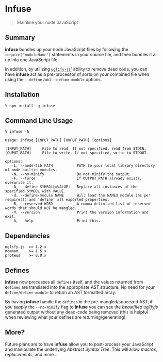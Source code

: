 Infuse
======

> Mainline your node JavaScript


Summary
-------

**infuse** bundles up your node JavaScript files by following the `require("moduleName")` statements in your source file, and then bundles it all up into one JavaScript file.

In addition, by utilizing [`uglify-js`'](https://github.com/mishoo/UglifyJS) ability to remove dead code, you can have **infuse** act as a pre-processor of sorts on your combined file when using the `--define` and `--define-module` options.


Installation
------------

    % npm install -g infuse
    

Command Line Usage
------------------

    % infuse -h
    
    usage: infuse [INPUT_PATH] [OUPUT_PATH] [options]

    [INPUT_PATH]     File to read. If not specified, read from STDIN.
    [OUPUT_PATH]     File to write. If not specified, write to STDOUT.

    options:
       -L, --node-lib PATH           PATH to your local library directory of node builtin modules.
       -N, --no-minify               Do not minify the output.
       -F, --force                   If OUTPUT_PATH already exists, overwrite it.
       -D, --define SYMBOL[=VALUE]   Replace all instances of the specified SYMBOL with VALUE.
       -d, --define-module NAME      Will load the NAMEd module (as per require()) and 'define' all exported properties.
       -R, --reserved WORD           A comma-delimited list of reserved words that should NOT be mangled.
       -V, --version                 Print the version information and exit.
       -h, --help                    Print this.


Dependencies
------------

    uglify-js  >= 1.2.x
    nomnom     >= 1.5.x
    proteus    >= 0.0.x


Defines
-------

**infuse** now processes all `defines` itself, and the values returned from `defines` are translated into the appropriate AST structure. No need for your `define/define-module` to return an AST formatted array.

By having **infuse** handle the `defines` in the pre-mangled/squeezed AST, if you supply the `--no-minify` flag to **infuse** you can see the _beautified_ _uglifyjs_ generated output without any dead-code being removed (this is helpful when reviewing what your defines are returning/generating).

More?
-----

Future plans are to have **infuse** allow you to post-process your JavaScript and manipulate the underlying _Abstract Syntax Tree_. This will allow _macros_, _replacements_, and more...


